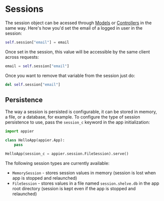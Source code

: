# Sessions

The session object can be acessed through [Models](models.md) or [Controllers](controllers.md)
in the same way. Here's how you'd set the email of a logged in user in the session:

```python
self.session["email"] = email
```

Once set in the session, this value will be accessible by the same client across requests:

```python
email = self.session["email"]
```

Once you want to remove that variable from the session just do:

```python
del self.session["email"]
```

## Persistence

The way a session is persisted is configurable, it can be stored in memory, a file, or a database, for example. To configure the type of session persistence to use, pass the `session_c` keyword in the app initialization:

```python
import appier

class HelloApp(appier.App):
    pass

HelloApp(session_c = appier.session.FileSession).serve()
```

The following session types are currently available:

* `MemorySession` - stores session values in memory (session is lost when app is stopped and relaunched) 
* `FileSession` - stores values in a file named `session.shelve.db` in the app root directory (session is kept even if the app is stopped and relaunched)
